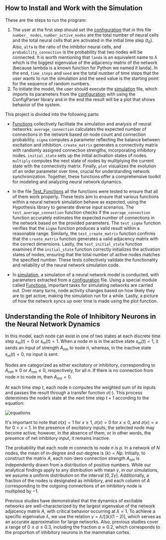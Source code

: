 ## How to Install and Work with the Simulation

These are the steps to run the program:

1) The user at the first step should set the [configuration](https://github.com/R0oo0zbe/Inhibitory-neural-network-simulation/blob/main/configuration.txt) that in this file `number_ nodes`, `number_active_nodes` are the total number of neural cells and the total neural cells that are activated in the initial time step ($t_0$). Also, `alfa` is the ratio of the inhibitor neural cells, and `probability_connection` is the probability that two nodes will be connected. It is worth mentioning that `landa` is an equivalent name to $\lambda$ which is the biggest eigenvalue of the adjacency matrix of the network (because lambda is a known function for Python we named it landa). In the end, `time_steps` and `seed` are the total number of time steps that the user wants to run the simulation and the seed value is the starting point for the sequence of random numbers.
2) To initiate the model, the user should execute the [simulation](https://github.com/R0oo0zbe/Inhibitory-neural-network-simulation/blob/main/simulation.py) file, which imports its parameters from the [configuration](https://github.com/R0oo0zbe/Inhibitory-neural-network-simulation/blob/main/configuration.txt) with using the ConfigParser library and in the end the result will be a plot that shows behavior of the system.

This project is divided into the following parts:

- [Functions](https://github.com/R0oo0zbe/Inhibitory-neural-network-simulation/blob/main/lib/Functions.py) collectively facilitate the simulation and analysis of neural networks. `average_connection` calculates the expected number of connections in the network based on node count and connection probability. `sigma` computes a parameter reflecting the balance between excitation and inhibition. `create_matrix` generates a connectivity matrix with randomly assigned connection strengths, incorporating inhibitory nodes. `initial_state` sets up the initial activation states of nodes. `multiply` computes the next state of nodes by multiplying the current state with the connectivity matrix. Finally, `plot` visualizes the evolution of an order parameter over time, crucial for understanding network synchronization. Together, these functions offer a comprehensive toolkit for modeling and analyzing neural network dynamics.

- In the file [Test_Functions](https://github.com/R0oo0zbe/Inhibitory-neural-network-simulation/blob/main/lib/Test_Functions.py) all the functions were tested  to ensure that all of them work properly. These tests aim to ensure that various functions within a neural network simulation behave as expected, using the Hypothesis library to generate diverse input scenarios. The `test_average_connection` function checks if the `average_connection` function accurately estimates the expected number of connections in the network based on the provided parameters. The `test_sigma` function verifies that the `sigma` function produces a valid result within a reasonable range. Similarly, the `test_create_matrix` function confirms that the `create_matrix` function generates a valid adjacency matrix with the correct dimensions. Lastly, the `test_initial_state` function examines if the `initial_state` function correctly initializes the activation states of nodes, ensuring that the total number of active nodes matches the specified number. These tests collectively validate the functionality and reliability of the neural network simulation code.

- In [simulation](https://github.com/R0oo0zbe/Inhibitory-neural-network-simulation/blob/main/simulation.py), a simulation of a neural network model is conducted, with parameters extracted from a [configuration](https://github.com/R0oo0zbe/Inhibitory-neural-network-simulation/blob/main/configuration.txt) file. Using a special module called [Functions](https://github.com/R0oo0zbe/Inhibitory-neural-network-simulation/blob/main/lib/Functions.py), important tasks for simulating networks are carried out. Over many turns, node activity changes based on how likely they are to get active, making the simulation run for a while. Lastly, a picture of how the network syncs up over time is made using the plot function.




## Understanding the Role of Inhibitory Neurons in the Neural Network Dynamics


In this model, each node can exist in one of two states at each discrete time step $s_m(t) = 0$ or $s_m(t) = 1$. When a node $m$ is in the active state $s_m(t) = 1$, it sends an input of strength $A_{nm}$ to node $n$, whereas, in the inactive state $s_m(t) = 0$, no input is sent. 

Nodes are categorized as either excitatory or inhibitory, corresponding to $A_{nm} \ge 0$ or $A_{nm} \leq 0$, respectively, for all $n$. If there is no connection from node $n$ to node $m$, then $A_{nm} = 0$. 

At each time step $t$, each node $n$ computes the weighted sum of its inputs and passes the result through a transfer function $\sigma(\cdot)$. This process determines the node’s state at the next time step $t+1$ according to the equation:

![equations](https://latex.codecogs.com/svg.image?{\color{White}\[s_n(t&plus;1)=1\text{with&space;probability&space;of}\sigma\left(\sum_{m=1}^{N}A_{nm}s_m(t)\right)\]})

It's important to note that $\sigma(x) = 1$ for $x \geq 1$, $\sigma(x) = 0$ for $x \leq 0$, and $\sigma(x) = x$ for $0 < x < 1$. In the presence of excitatory inputs, the selected node may become active; however, in the absence of them, or in other words, the presence of net inhibitory input, it remains inactive.

The probability that each node $m$ connects to node $n$ is $p$. In a network of $N$ nodes, the mean of in-degree and out-degree is $\langle k \rangle = Np$. Initially, to construct the matrix $A$, each non-zero connection strength $A_{nm}$ is independently drawn from a distribution of positive numbers. While our analytical findings apply to any distribution with mean $\gamma$, in our simulations, we assume a uniform distribution on the interval $[0, 2\gamma]$. Additionally, a fraction of the nodes is designated as inhibitory, and each column of $A$ corresponding to the outgoing connections of an inhibitory node is multiplied by $-1$.

Previous studies have demonstrated that the dynamics of excitable networks are well-characterized by the largest eigenvalue of the network adjacency matrix $A$, with critical behavior occurring at $\lambda = 1$. To achieve a specific eigenvalue $\lambda$, we use the relation $\gamma = \lambda / [\langle k \rangle (1-2)]$, which serves as an accurate approximation for large networks. Also, previous studies cover a range of $0 \leq \alpha \leq 0.3$, including the fraction $\alpha \approx 0.2$, which corresponds to the proportion of inhibitory neurons in the mammalian cortex.







